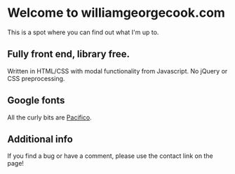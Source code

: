 # Welcome to williamgeorgecook.com
This is a spot where you can find out what I'm up to.

## Fully front end, library free.
Written in HTML/CSS with modal functionality from Javascript. No jQuery or CSS preprocessing.

## Google fonts
All the curly bits are [Pacifico](https://fonts.google.com/specimen/Pacifico).

## Additional info
If you find a bug or have a comment, please use the contact link on the page!